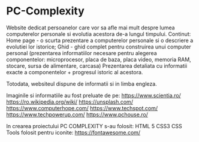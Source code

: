 # PC-Complexity

Website dedicat persoanelor care vor sa afle mai mult despre lumea computerelor personale si evolutia acestora de-a lungul timpului.
Continut:
Home page - o scurta prezentare a computerelor personale si o descriere a evolutiei lor istorice;
Ghid - ghid complet pentru construirea unui computer personal (prezentarea informatiilor necesare pentru alegerea componentelor: microprocesor, placa de baza, placa video, memoria RAM, stocare, sursa de alimentare, carcasa)
Prezentarea detaliata cu informatii exacte a componentelor + progresul istoric al acestora.

Totodata, websiteul dispune de informatii si in limba engleza.

Imaginile si informatiile au fost preluate de pe:
		https://www.scientia.ro/
		https://ro.wikipedia.org/wiki/
		https://unsplash.com/
		https://www.computerhope.com/
		https://www.techspot.com/
		https://www.techpowerup.com/
		https://www.pchouse.ro/

  In crearea proiectului PC COMPLEXITY s-au folosit:
	HTML 5
	CSS3
	CSS Tools folosit pentru iconite: https://fontawesome.com/

